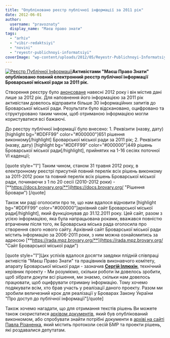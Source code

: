 ```yaml
---
title: "Опубліковано реєстр публічної інформації за 2011 рік"
date: 2012-06-01
author: 
  username: "pravoznaty"
  display_name: "Маєш право знати"
tags: 
  - "arhiv"
  - "vibir-redaktsiyi"
  - "novini"
  - "reyestr-publichnoyi-informatsiyi"
coverImage: "wp-content/uploads/2012/05/Reyestr-Publichnoyi-Informatsiyi.jpg"
---
```


[![](https://mpz.brovary.org/wp-content/uploads/2012/05/Reyestr-Publichnoyi-Informatsiyi.jpg "Реєстр Публічної Інформації")](https://mpz.brovary.org/wp-content/uploads/2012/05/Reyestr-Publichnoyi-Informatsiyi.jpg)**Активістами "Маєш Право Знати" опубліковано повний електронний реєстр публічної інформації Броварської міської ради за 2011 рік.**

Створення реєстру було [анонсоване](https://mpz.brovary.org/stvoreno-gromadskiy-reyestr-publichnoyi-informatsiyi-brovarskoyi-miskoyi-radi/ "Рішення Броварської міської ради") навесні 2012 року і він містив дані лише за 2012 рік. Для наповнення його інформацією за 2011 рік активістам довелось відправити більше 30 інформаційних запитів до Броварської міської ради. Результати було відскановано, оцифровано та структуровано таким чином, щоб отриманою інформацією могли користуватися всі бажаючі.

До реєстру публічної інформації було внесено: 1. Реквізити (назву, дату) \[highlight bg="#DDFF99" color="#000000"\]651 рішення виконкому\[/highlight\] Броварської міської ради за 2011 рік; 2. Реквізити (назву, дату) \[highlight bg="#DDFF99" color="#000000"\]449 рішень Броварської міської ради\[/highlight\], прийнятих на 1-16 сесіях поточної VI каденції;

\[quote style="1"\] Таким чином, станом 31 травня 2012 року, в електронному реєстрі присутній повний перелік всіх рішень виконкому за 2011-2012 роки та повний перелік всіх рішень Броварської міської ради, починаючи з 1 по 20 сесії (2010-2012 роки) - [**https://docs.brovary.org/**](https://docs.brovary.org/ "Рішення Бровари") \[/quote\]

Також ми раді оголосити про те, що нам вдалося відновити \[highlight bg="#DDFF99" color="#000000"\]архівний сайт Броварської міської ради\[/highlight\], який функціонував до 31.12.2011 року. Цей сайт, разом з усією інформацією, яка була напрацьована роками, вважався повністю втраченим після того, як Броварська міська рада оголосила про створення свого нового сайту. Архівний сайт Броварської міської ради містить інформацію за 2006-2011 роки, з ним можна ознайомитись за адресою [**https://rada.mpz.brovary.org/**](https://rada.mpz.brovary.org/ "Сайт Броварської міської ради")

\[quote style="1"\]Цих успіхів вдалося досягти завдяки плідній співпраці активістів "Маєш Право Знати" та працівників виконавчого комітету, апарату Броварської міської ради - зазначив [**Сергій Іллюхін**](https://mpz.brovary.org/author/sergilliukhin/ "Сергій Іллюхін"), технічний керівник проекту - Ми розуміємо, скільки роботи їм довелось зробити, щоб зібрати докупи всі рішення, ми знаємо, скільки нам довелось працювати, щоб оцифрувати отриману інформацію. Тому хочемо подякувати всім, хто брав участь у реалізації даного проекту. Разом ми зробили величезний крок для реалізації у Броварах Закону України "Про доступ до публічної інформації"\[/quote\]

Також хочемо нагадати, що для отримання текстів рішень Ви можете також скористатися [архівом документів](https://docs.google.com/open?id=0BxE2NQlPHqm_MTBiYmEwYmYtODhlYi00NzI3LWJmNTktZmVhMDljODVkODg0 "Архів документів"), який був опублікований виконкомом, або спробувати знайти потрібні документи в [архіві на сайті Павла Різаненка](https://rizanenko.org/dokumenty-2 "Архів Різаненко"), який містить протоколи сесій БМР та проекти рішень, які роздавалися депутатам.
